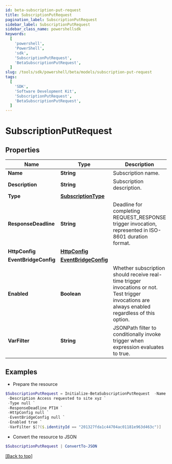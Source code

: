 ```yaml
---
id: beta-subscription-put-request
title: SubscriptionPutRequest
pagination_label: SubscriptionPutRequest
sidebar_label: SubscriptionPutRequest
sidebar_class_name: powershellsdk
keywords:
  [
    'powershell',
    'PowerShell',
    'sdk',
    'SubscriptionPutRequest',
    'BetaSubscriptionPutRequest',
  ]
slug: /tools/sdk/powershell/beta/models/subscription-put-request
tags:
  [
    'SDK',
    'Software Development Kit',
    'SubscriptionPutRequest',
    'BetaSubscriptionPutRequest',
  ]
---
```


# SubscriptionPutRequest

## Properties

| Name | Type | Description | Notes |
| --- | --- | --- | --- |
| **Name** | **String** | Subscription name. | [optional] |
| **Description** | **String** | Subscription description. | [optional] |
| **Type** | [**SubscriptionType**](subscription-type) |  | [optional] |
| **ResponseDeadline** | **String** | Deadline for completing REQUEST_RESPONSE trigger invocation, represented in ISO-8601 duration format. | [optional] [default to "PT1H"] |
| **HttpConfig** | [**HttpConfig**](http-config) |  | [optional] |
| **EventBridgeConfig** | [**EventBridgeConfig**](event-bridge-config) |  | [optional] |
| **Enabled** | **Boolean** | Whether subscription should receive real-time trigger invocations or not. Test trigger invocations are always enabled regardless of this option. | [optional] [default to $true] |
| **VarFilter** | **String** | JSONPath filter to conditionally invoke trigger when expression evaluates to true. | [optional] |

## Examples

- Prepare the resource

```powershell
$SubscriptionPutRequest = Initialize-BetaSubscriptionPutRequest  -Name Access request subscription `
 -Description Access requested to site xyz `
 -Type null `
 -ResponseDeadline PT1H `
 -HttpConfig null `
 -EventBridgeConfig null `
 -Enabled true `
 -VarFilter $[?($.identityId == "201327fda1c44704ac01181e963d463c")]
```

- Convert the resource to JSON

```powershell
$SubscriptionPutRequest | ConvertTo-JSON
```

[[Back to top]](#)
